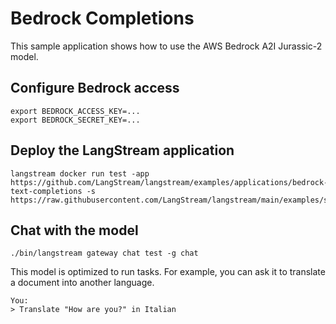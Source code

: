 # Bedrock Completions

This sample application shows how to use the AWS Bedrock A2I Jurassic-2 model.

## Configure Bedrock access

```
export BEDROCK_ACCESS_KEY=...
export BEDROCK_SECRET_KEY=...
```

## Deploy the LangStream application
```
langstream docker run test -app https://github.com/LangStream/langstream/examples/applications/bedrock-text-completions -s https://raw.githubusercontent.com/LangStream/langstream/main/examples/secrets/secrets.yaml 
```

## Chat with the model

```
./bin/langstream gateway chat test -g chat
```

This model is optimized to run tasks. For example, you can ask it to translate a document into another language.

```
You: 
> Translate "How are you?" in Italian
```




